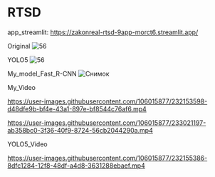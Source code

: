 # RTSD

app_streamlit: 
https://zakonreal-rtsd-9app-morct6.streamlit.app/

Original
![56](https://user-images.githubusercontent.com/106015877/232149851-d725de4e-1026-40d9-8d07-a2570e473660.jpg)

YOLO5
![56](https://user-images.githubusercontent.com/106015877/232149545-2d91e0e3-9d9e-4750-a055-1b2f560d2b25.jpg)

My_model_Fast_R-CNN
![Снимок](https://user-images.githubusercontent.com/106015877/232331955-207a72d3-fedc-4699-a88e-b676e049279e.PNG)


My_Video

https://user-images.githubusercontent.com/106015877/232153598-d48dfe9b-bf4e-43a1-897e-bf8544c76af6.mp4


https://user-images.githubusercontent.com/106015877/233021197-ab358bc0-3f36-40f9-8724-56cb2044290a.mp4



YOLO5_Video

https://user-images.githubusercontent.com/106015877/232155386-8dfc1284-12f8-48df-a4d8-3631288ebaef.mp4


